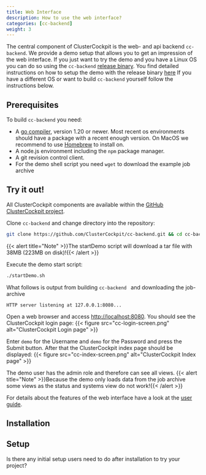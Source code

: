 ```yaml
---
title: Web Interface
description: How to use the web interface?
categories: [cc-backend]
weight: 3
---
```


The central component of ClusterCockpit is the web- and api backend
`cc-backend`. We provide a demo setup that allows you to get an impression of
the web interface. If you just want to try the demo and you have a Linux OS you
can do so using the `cc-backend` [release binary](https://github.com/ClusterCockpit/cc-backend/releases).
You find detailed instructions on how to setup the demo with the release binary [here](/docs/getting-started/demo-standalone) 
If you have a different OS or want to build `cc-backend` yourself follow the instructions below.

## Prerequisites

To build `cc-backend` you need:
* A [go compiler](https://go.dev/dl/), version 1.20 or newer. Most recent os environments should have a package with a recent enough version. On MacOS we recommend to use [Homebrew](https://brew.sh) to install on.
* A node.js environment including the `npm` package manager.
* A git revision control client.
* For the demo shell script you need `wget` to download the example job archive

## Try it out!

All ClusterCockpit components are available within the [GitHub ClusterCockpit project](https://github.com/ClusterCockpit).

Clone `cc-backend` and change directory into the repository:
```bash
git clone https://github.com/ClusterCockpit/cc-backend.git && cd cc-backend
```
{{< alert title="Note" >}}The startDemo script will download a tar file with 38MB (223MB on disk)!{{< /alert >}}

Execute the demo start script:
```bash
./startDemo.sh
```
What follows is output from building `cc-backend ` and downloading the job-archive
```
HTTP server listening at 127.0.0.1:8080...
```
Open a web browser and access [http://localhost:8080](http://localhost:8080).
You should see the ClusterCockpit login page:
{{< figure src="cc-login-screen.png" alt="ClusterCockpit Login page" >}}

Enter `demo` for the Username and `demo` for the Password and press the Submit button. After that the ClusterCockpit index page should be displayed:
{{< figure src="cc-index-screen.png" alt="ClusterCockpit Index page" >}}

The demo user has the admin role and therefore can see all views.
{{< alert title="Note" >}}Because the demo only loads data from the job archive some views as the status and systems view do not work!{{< /alert >}}

For details about the features of the web interface have a look at the [user guide](/docs/userguide).

## Installation

## Setup

Is there any initial setup users need to do after installation to try your project?
